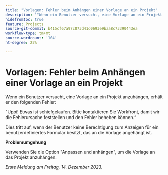 ```yaml
---
title: "Vorlagen: Fehler beim Anhängen einer Vorlage an ein Projekt"
description: '"Wenn ein Benutzer versucht, eine Vorlage an ein Projekt anzuhängen, erhält er einen Fehler. Eine Problemumgehung ist verfügbar.“'
hidefromtoc: true
feature: Projects
source-git-commit: b415cf67a97c873d41d0693e9baa8c73390443ea
workflow-type: tm+mt
source-wordcount: '104'
ht-degree: 25%

---
```



# Vorlagen: Fehler beim Anhängen einer Vorlage an ein Projekt

Wenn ein Benutzer versucht, eine Vorlage an ein Projekt anzuhängen, erhält er den folgenden Fehler:

&quot;Uppi! Etwas ist schiefgelaufen. Bitte kontaktieren Sie Workfront, damit wir die Fehlerursache feststellen und den Fehler beheben können.“

Dies tritt auf, wenn der Benutzer keine Berechtigung zum Anzeigen für ein benutzerdefiniertes Formular besitzt, das an die Vorlage angehängt ist.

**Problemumgehung**

Verwenden Sie die Option &quot;Anpassen und anhängen&quot;, um die Vorlage an das Projekt anzuhängen.

_Erste Meldung am Freitag, 14. Dezember 2023._
